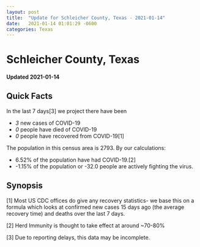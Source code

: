 ```yaml
---
layout: post
title:  "Update for Schleicher County, Texas - 2021-01-14"
date:   2021-01-14 01:01:29 -0600
categories: Texas
---
```


# Schleicher County, Texas
#### Updated 2021-01-14

## Quick Facts

In the last 7 days[3] we project there have been
- *3* new cases of COVID-19
- *0* people have died of COVID-19
- *0* people have recovered from COVID-19[1]

The population in this census area is 2793. By our calculations:
- 6.52% of the population have had COVID-19.[2]
- -1.15% of the population or -32.0 people are actively fighting the virus.

## Synopsis




[1] Most US CDC offices do give any recovery statistics- we base this on a formula which looks at confirmed new cases
15 days ago (the average recovery time) and deaths over the last 7 days.

[2] Herd Immunity is thought to take effect at around ~70-80%

[3] Due to reporting delays, this data may be incomplete.
 
    